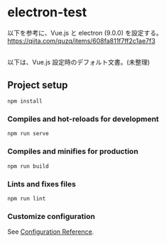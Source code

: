 # electron-test

以下を参考に、Vue.js と electron (9.0.0) を設定する。
https://qiita.com/quzq/items/608fa811f7ff2c1ae7f3

##
以下は、Vue.js 設定時のデフォルト文書。(未整理)

## Project setup
```
npm install
```

### Compiles and hot-reloads for development
```
npm run serve
```

### Compiles and minifies for production
```
npm run build
```

### Lints and fixes files
```
npm run lint
```

### Customize configuration
See [Configuration Reference](https://cli.vuejs.org/config/).
